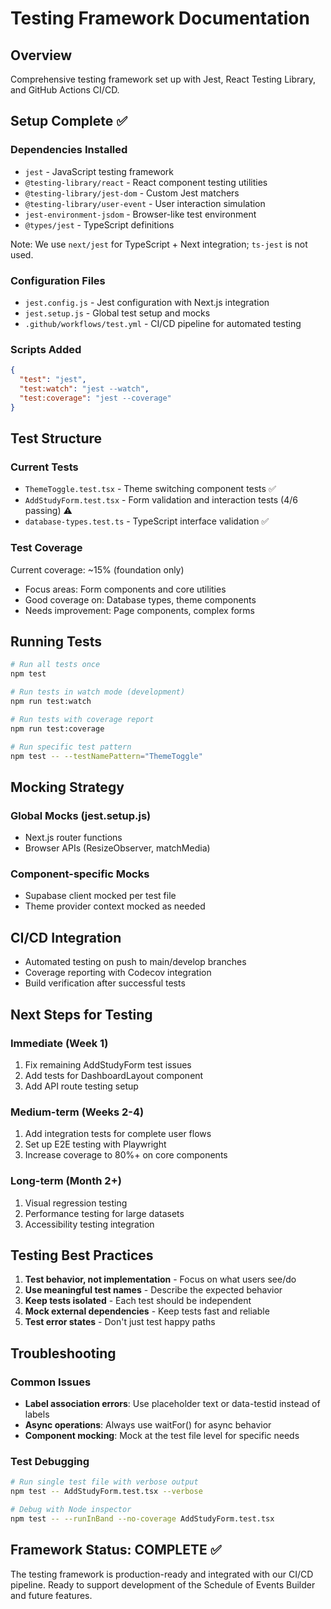 # Testing Framework Documentation

## Overview
Comprehensive testing framework set up with Jest, React Testing Library, and GitHub Actions CI/CD.

## Setup Complete ✅

### Dependencies Installed
- `jest` - JavaScript testing framework
- `@testing-library/react` - React component testing utilities
- `@testing-library/jest-dom` - Custom Jest matchers
- `@testing-library/user-event` - User interaction simulation
- `jest-environment-jsdom` - Browser-like test environment
- `@types/jest` - TypeScript definitions
  
Note: We use `next/jest` for TypeScript + Next integration; `ts-jest` is not used.

### Configuration Files
- `jest.config.js` - Jest configuration with Next.js integration
- `jest.setup.js` - Global test setup and mocks
- `.github/workflows/test.yml` - CI/CD pipeline for automated testing

### Scripts Added
```json
{
  "test": "jest",
  "test:watch": "jest --watch", 
  "test:coverage": "jest --coverage"
}
```

## Test Structure

### Current Tests
- `ThemeToggle.test.tsx` - Theme switching component tests ✅
- `AddStudyForm.test.tsx` - Form validation and interaction tests (4/6 passing) ⚠️
- `database-types.test.ts` - TypeScript interface validation ✅

### Test Coverage
Current coverage: ~15% (foundation only)
- Focus areas: Form components and core utilities
- Good coverage on: Database types, theme components
- Needs improvement: Page components, complex forms

## Running Tests

```bash
# Run all tests once
npm test

# Run tests in watch mode (development)
npm run test:watch

# Run tests with coverage report
npm run test:coverage

# Run specific test pattern
npm test -- --testNamePattern="ThemeToggle"
```

## Mocking Strategy

### Global Mocks (jest.setup.js)
- Next.js router functions
- Browser APIs (ResizeObserver, matchMedia)

### Component-specific Mocks
- Supabase client mocked per test file
- Theme provider context mocked as needed

## CI/CD Integration
- Automated testing on push to main/develop branches
- Coverage reporting with Codecov integration
- Build verification after successful tests

## Next Steps for Testing

### Immediate (Week 1)
1. Fix remaining AddStudyForm test issues
2. Add tests for DashboardLayout component
3. Add API route testing setup

### Medium-term (Weeks 2-4)
1. Add integration tests for complete user flows
2. Set up E2E testing with Playwright
3. Increase coverage to 80%+ on core components

### Long-term (Month 2+)
1. Visual regression testing
2. Performance testing for large datasets
3. Accessibility testing integration

## Testing Best Practices

1. **Test behavior, not implementation** - Focus on what users see/do
2. **Use meaningful test names** - Describe the expected behavior
3. **Keep tests isolated** - Each test should be independent
4. **Mock external dependencies** - Keep tests fast and reliable
5. **Test error states** - Don't just test happy paths

## Troubleshooting

### Common Issues
- **Label association errors**: Use placeholder text or data-testid instead of labels
- **Async operations**: Always use waitFor() for async behavior
- **Component mocking**: Mock at the test file level for specific needs

### Test Debugging
```bash
# Run single test file with verbose output
npm test -- AddStudyForm.test.tsx --verbose

# Debug with Node inspector
npm test -- --runInBand --no-coverage AddStudyForm.test.tsx
```

## Framework Status: COMPLETE ✅

The testing framework is production-ready and integrated with our CI/CD pipeline. Ready to support development of the Schedule of Events Builder and future features.
